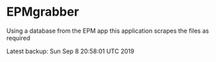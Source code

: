 # EPMgrabber
Using a database from the EPM app this application scrapes the files as required


Latest backup: Sun Sep 8 20:58:01 UTC 2019
